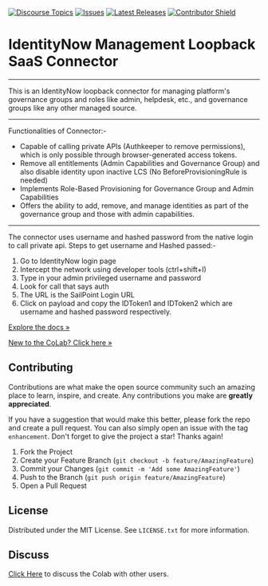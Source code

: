 [![Discourse Topics][discourse-shield]][discourse-url]
[![Issues][issues-shield]][issues-url]
[![Latest Releases][release-shield]][release-url]
[![Contributor Shield][contributor-shield]][contributors-url]

[discourse-shield]: https://img.shields.io/discourse/topics?label=Discuss%20This%20Tool&server=https%3A%2F%2Fdeveloper.sailpoint.com%2Fdiscuss
[discourse-url]: https://developer.sailpoint.com/discuss/t/identitynow-management-saas-connector/18175
[issues-shield]: https://img.shields.io/github/issues/sailpoint-oss/colab-identitynow-management?label=Issues
[issues-url]: https://github.com/sailpoint-oss/colab-identitynow-management/issues
[release-shield]: https://img.shields.io/github/v/release/sailpoint-oss/colab-identitynow-management?label=Current%20Release
[release-url]: https://github.com/sailpoint-oss/colab-identitynow-management/releases
[contributor-shield]: https://img.shields.io/github/contributors/sailpoint-oss/colab-identitynow-management?label=Contributors
[contributors-url]: https://github.com/sailpoint-oss/colab-identitynow-management/graphs/contributors

# IdentityNow Management Loopback SaaS Connector

---

This is an IdentityNow loopback connector for managing platform's governance groups and roles like admin, helpdesk, etc., and governance groups like any other managed source.

---

Functionalities of Connector:-

-   Capable of calling private APIs (Authkeeper to remove permissions), which is only possible through browser-generated access tokens.
-   Remove all entitlements (Admin Capabilities and Governance Group) and also disable identity upon inactive LCS (No BeforeProvisioningRule is needed)
-   Implements Role-Based Provisioning for Governance Group and Admin Capabilities
-   Offers the ability to add, remove, and manage identities as part of the governance group and those with admin capabilities.

---

The connector uses username and hashed password from the native login to call private api.
Steps to get username and Hashed passed:-

1. Go to IdentityNow login page
2. Intercept the network using developer tools (ctrl+shift+I)
3. Type in your admin privileged username and password
4. Look for call that says auth
5. The URL is the SailPoint Login URL
6. Click on payload and copy the IDToken1 and IDToken2 which are username and hashed password respectively.

[Explore the docs »](https://developer.sailpoint.com/discuss/t/identitynow-management-saas-connector/18175)

[New to the CoLab? Click here »](https://developer.sailpoint.com/discuss/t/about-the-sailpoint-developer-community-colab/11230)

<!-- CONTRIBUTING -->

## Contributing

Contributions are what make the open source community such an amazing place to learn, inspire, and create. Any contributions you make are **greatly appreciated**.

If you have a suggestion that would make this better, please fork the repo and create a pull request. You can also simply open an issue with the tag `enhancement`.
Don't forget to give the project a star! Thanks again!

1. Fork the Project
2. Create your Feature Branch (`git checkout -b feature/AmazingFeature`)
3. Commit your Changes (`git commit -m 'Add some AmazingFeature'`)
4. Push to the Branch (`git push origin feature/AmazingFeature`)
5. Open a Pull Request

<!-- LICENSE -->

## License

Distributed under the MIT License. See `LICENSE.txt` for more information.

<!-- CONTACT -->

## Discuss

[Click Here](https://developer.sailpoint.com/discuss/new-topic?title=Your%20CoLab%20question%20title&body=Your%20CoLab%20question%20body%20here&category_id=2&tags=colab) to discuss the Colab with other users.
